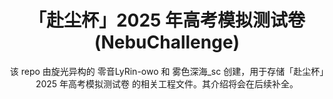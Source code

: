 <!--markdownlint-disable MD001 MD033 MD041 MD051-->

<div align="center">

# 「赴尘杯」2025 年高考模拟测试卷 (NebuChallenge)

该 repo 由旋光异构的 零音LyRin-owo 和 雾色深海_sc 创建，用于存储「赴尘杯」2025 年高考模拟测试卷 的相关工程文件。其介绍将会在后续补全。

</div>
